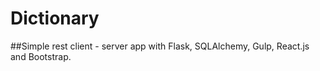 # Dictionary

##Simple rest client - server app with Flask, SQLAlchemy, Gulp, React.js and Bootstrap.